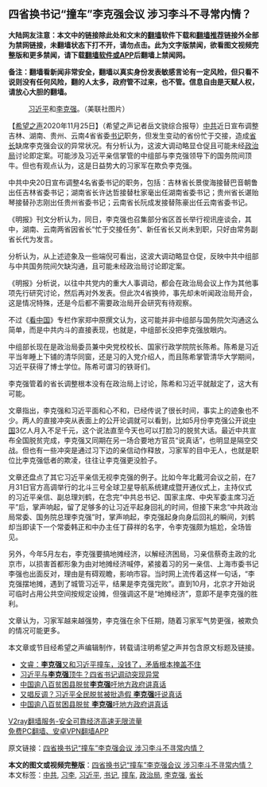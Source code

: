 <h2>四省换书记“撞车”李克强会议 涉习李斗不寻常内情？</h2> <p class="notice"><b>大陆网友注意：本文中的链接除此处和文末的<a href="https://github.com/bannedbook/fanqiang" >翻墙</a>软件下载和<a href="https://github.com/killgcd/justmysocks/blob/master/README.md">翻墙推荐</a>链接外全部为禁网链接，未翻墙状态下打不开，请勿点击。此为文字版禁闻，欲看图文视频完整版和更多禁闻，请下载<a href="https://github.com/bannedbook/fanqiang">翻墙软件或APP</a>后翻墙上禁闻网。</p><p>备注：翻墙看新闻非常安全，翻墙以真实身份发表敏感言论有一定风险，但只看不说则没有任何风险，翻的人太多，政府管不过来，也不管。信息自由是天赋人权，请放心大胆的翻墙。</b></p>  <div class="entry"> <figure><figcaption><a href="https://www.bannedbook.org/bnews/tag/%e4%b9%a0%e8%bf%91%e5%b9%b3/" class="st_tag internal_tag" rel="tag" title="标签 习近平 下的日志">习近平</a>和<a href="https://www.bannedbook.org/bnews/tag/%e6%9d%8e%e5%85%8b%e5%bc%ba/" class="st_tag internal_tag" rel="tag" title="标签 李克强 下的日志">李克强</a>。（美联社图片）</figcaption></figure> <p>【<span class='wp_keywordlink_affiliate'><a href="https://www.soundofhope.org" title="希望之声" target="_blank">希望之声</a></span>2020年11月25日】（希望之声记者岳文骁综合报导）<a href="https://www.bannedbook.org/bnews/tag/%e4%b8%ad%e5%85%b1/" class="st_tag internal_tag" rel="tag" title="标签 中共 下的日志">中共</a>近日宣布调整吉林、湖南、贵州、云南4省省委<a href="https://www.bannedbook.org/bnews/tag/%e4%b9%a6%e8%ae%b0/" class="st_tag internal_tag" rel="tag" title="标签 书记 下的日志">书记</a>职务，但发生变动的省份忙于交接，造成<a href="https://www.bannedbook.org/bnews/tag/%E7%9C%81%E9%95%BF/" class="st_tag internal_tag" rel="tag" title="标签 省长 下的日志">省长</a>缺席李克强会议的异常状况。有分析认为，这波大调动略显仓促且可能未经<a href="https://www.bannedbook.org/bnews/tag/%e6%94%bf%e6%b2%bb%e5%b1%80/" class="st_tag internal_tag" rel="tag" title="标签 政治局 下的日志">政治局</a>讨论即定案。可能涉及习近平亲信掌管的中组部与李克强领导下的国务院间顶牛。但也有观点认为，这是日益势大的习家军在欺负李克强。</p> <p>中共中央20日宣布调整4名省委书记的职务，包括：吉林省长景俊海接替巴音朝鲁出任吉林省委书记；湖南省长许达哲接替杜家毫出任湖南省委书记；贵州省长谌贻琴接替孙志刚出任贵州省委书记；云南省长阮成发接替陈豪出任云南省委书记。</p> <p>《明报》刊文分析认为，同日，李克强也召集部分省区首长举行视讯座谈会，其中，湖南、云南两省因省长“忙于交接任务”、新任省长又尚未到职，只好由常务副省长代为发言。</p>  <p>分析认为，从上述迹象及一些端倪可看出，这波大调动略显仓促，反映中共中组部与中共国务院间欠缺沟通，且可能未经政治局讨论即定案。</p> <p>《明报》分析说，以往中共党内的重大人事调动，都会在政治局会议上作为其他事项先行研究讨论，然后再对外发表。但此次4省换帅，事先却未听闻政治局开会，这是情况特殊，还是今后都不需要政治局开会研究有待观察。</p> <p>不过《<span class='wp_keywordlink_affiliate'><a href="https://www.secretchina.com/" title="看中国" target="_blank">看中国</a></span>》专栏作家郑中原撰文认为，这可能并非中组部与国务院欠沟通这么简单，而是中共内斗的直接表现，也就是，中组部长没把李克强放眼内。</p>  <p>中组部长现在是政治局委员兼中央党校校长、国家行政学院院长陈希。陈希是习近平当年睡上下铺的清华同窗，还是习的入党介绍人，而且陈希掌管清华大学期间，习近平获得了博士学位。陈希可谓习的铁哥们。</p> <p>李克强管着的省长调整根本没有在政治局上讨论，陈希和习近平就敲定了，这大有可能。</p> <p>文章指出，李克强和习近平面和心不和，已经传说了很长时间，事实上的迹象也不少。两人的直接冲突从表面上的公开论调就可以看到，比如5月份李克强公开说<span class='wp_keywordlink_affiliate'><a href="https://www.bannedbook.org/" title="中国" target="_blank">中国</a></span>3亿人月入不足千元，这个说法直至今天也可以打脸习的脱贫大话。最近中共宣布全国脱贫完成，李克强又同期在另一场合要地方官员“说真话”，也明显是隔空交战。但也有一些冲突是通过习下边的亲信动作释放，习家军的目中无人，也就是职位比李克强低者的欺凌，往往让李克强更没脸子。</p>  <p>文章还盘点了其它习近平亲信无视李克强的例子。比如今年北戴河会议之前，在7月31日官方高调举行的北斗三号全球卫星导航系统建成暨开通仪式上，主持仪式的习近平亲信、副总理刘鹤，在念完“中共总书记、国家主席、中央军委主席习近平”后，掌声响起，留了足够多的让习近平起身回礼的时间，但接下来念“中共政治局常委、国务院总理李克强”时，掌声响起，李克强起身向身后回礼的瞬间，刘鹤却当即读下一个常委韩正和中办主任丁薛祥的名字，令李克强颇为尴尬，全场皆见。</p> <p>另外，今年5月左右，李克强要搞地摊经济，以解经济困局，习亲信蔡奇主政的北京市，以损害首都形象为由对地摊经济喊停，紧接着习的另一亲信、上海市委书记李强也出面反对，理由是有碍观瞻，影响市容。当时网上流传着这样一句话，“李克强摆地摊，遇到了城管习近平，结果是李克强完败”。直到10月，北京才开始说可临时占用公共空间按规定设摊，但强调这不是“地摊经济”，意即不是李克强的胜利。</p> <p>文章认为，习家军越来越强势，李克强在余下任期，随着习家军气势更强，被欺负的情况可能更多。</p>  <p>本文章或节目经希望之声编辑制作，转载请注明希望之声并包含原文标题及链接。</p> <ul class='op-related-articles' title='相关阅读'> <li><a href='https://www.bannedbook.org/bnews/bannedvideo/20201125/1436823.html' target='_blank'>文睿：<b>李克强</b>又和习近平撞车，没钱了，矛盾根本掩盖不住</a></li> <li><a href='https://www.bannedbook.org/bnews/cbnews/20201125/1436707.html' target='_blank'>习近平与<b>李克强</b>顶牛？四省书记调动突现异常</a></li> <li><a href='https://www.bannedbook.org/bnews/baitai/20201124/1436413.html' target='_blank'>中国逾八百贫困县脱贫<b>李克强</b>吁地方政府讲真话</a></li> <li><a href='https://www.bannedbook.org/bnews/comments/20201124/1436358.html' target='_blank'>又唱反调？习近平全民脱贫被批造假 <b>李克强</b>吁说真话</a></li> <li><a href='https://www.bannedbook.org/bnews/headline/20201124/1436243.html' target='_blank'>中国逾八百贫困县脱贫 <b>李克强</b>吁地方政府讲真话</a></li> </ul> <p class="texttj"> <a href="https://www.bannedbook.org/forum23/topic22702.html" target="_blank">V2ray翻墙服务-安全可靠经济高速无限流量</a><br/> <a href="https://github.com/bannedbook/fanqiang/wiki/%E7%A6%81%E9%97%BB%E7%BD%91%E5%AE%89%E5%8D%93%E7%BF%BB%E5%A2%99%E6%96%B0%E9%97%BBAPP" target="_blank">免费PC翻墙、安卓VPN翻墙APP</a></p><p>原文链接：<a class="src_link"  href="https://www.soundofhope.org/post/446701" target="_blank">四省换书记“撞车”李克强会议 涉习李斗不寻常内情？</a></p><a name='sharetosocial'></a>       <div><b>本文的图文或视频完整版</b>：<a href='https://www.bannedbook.org/bnews/comments/20201125/1436856.html'>四省换书记“撞车”李克强会议 涉习李斗不寻常内情？</a></div>  </div><!--END ENTRY--> <div class="postfooter"> <div>本文标签：<a href="https://www.bannedbook.org/bnews/tag/%e4%b8%ad%e5%85%b1/" rel="tag">中共</a>, <a href="https://www.bannedbook.org/bnews/tag/%e4%b9%a0%e6%9d%8e/" rel="tag">习李</a>, <a href="https://www.bannedbook.org/bnews/tag/%e4%b9%a0%e8%bf%91%e5%b9%b3/" rel="tag">习近平</a>, <a href="https://www.bannedbook.org/bnews/tag/%e4%b9%a6%e8%ae%b0/" rel="tag">书记</a>, <a href="https://www.bannedbook.org/bnews/tag/%E6%92%9E%E8%BD%A6/" rel="tag">撞车</a>, <a href="https://www.bannedbook.org/bnews/tag/%e6%94%bf%e6%b2%bb%e5%b1%80/" rel="tag">政治局</a>, <a href="https://www.bannedbook.org/bnews/tag/%e6%9d%8e%e5%85%8b%e5%bc%ba/" rel="tag">李克强</a>, <a href="https://www.bannedbook.org/bnews/tag/%E7%9C%81%E9%95%BF/" rel="tag">省长</a></div>  </div><!--END POSTFOOTER--> 